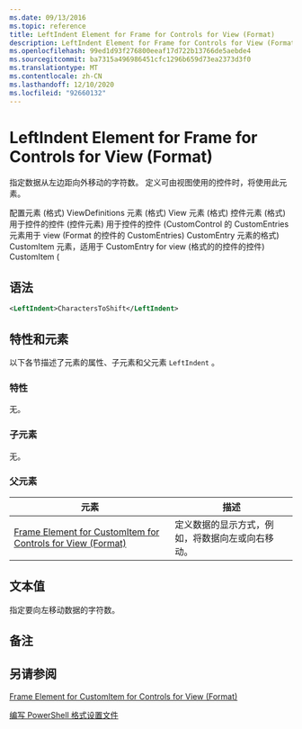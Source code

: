 ```yaml
---
ms.date: 09/13/2016
ms.topic: reference
title: LeftIndent Element for Frame for Controls for View (Format)
description: LeftIndent Element for Frame for Controls for View (Format)
ms.openlocfilehash: 99ed1d93f276800eeaf17d722b13766de5aebde4
ms.sourcegitcommit: ba7315a496986451cfc1296b659d73ea2373d3f0
ms.translationtype: MT
ms.contentlocale: zh-CN
ms.lasthandoff: 12/10/2020
ms.locfileid: "92660132"
---
```

# <a name="leftindent-element-for-frame-for-controls-for-view-format"></a>LeftIndent Element for Frame for Controls for View (Format)

指定数据从左边距向外移动的字符数。 定义可由视图使用的控件时，将使用此元素。

配置元素 (格式) ViewDefinitions 元素 (格式) View 元素 (格式) 控件元素 (格式) 用于控件的控件 (控件元素) 用于控件的控件 (CustomControl 的 CustomEntries 元素用于 view (Format 的控件的 CustomEntries) CustomEntry 元素的格式) CustomItem 元素，适用于 CustomEntry for view (格式的的控件的控件) CustomItem (

## <a name="syntax"></a>语法

```xml
<LeftIndent>CharactersToShift</LeftIndent>
```

## <a name="attributes-and-elements"></a>特性和元素

以下各节描述了元素的属性、子元素和父元素 `LeftIndent` 。

### <a name="attributes"></a>特性

无。

### <a name="child-elements"></a>子元素

无。

### <a name="parent-elements"></a>父元素

|元素|描述|
|-------------|-----------------|
|[Frame Element for CustomItem for Controls for View (Format)](./frame-element-for-customitem-for-controls-for-view-format.md)|定义数据的显示方式，例如，将数据向左或向右移动。|

## <a name="text-value"></a>文本值

指定要向左移动数据的字符数。

## <a name="remarks"></a>备注

## <a name="see-also"></a>另请参阅

[Frame Element for CustomItem for Controls for View (Format)](./frame-element-for-customitem-for-controls-for-view-format.md)

[编写 PowerShell 格式设置文件](./writing-a-powershell-formatting-file.md)

